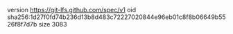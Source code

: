 version https://git-lfs.github.com/spec/v1
oid sha256:1d27f0fd74b236d13b8d483c72227020844e96eb01c8f8b06649b5526f8f7d7b
size 3083
